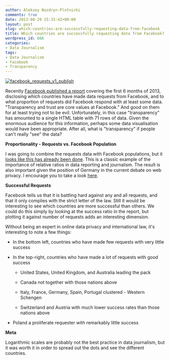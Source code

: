 ```yaml
---
author: Aleksey Nozdryn-Plotnicki
comments: true
date: 2013-08-29 15:33:42+00:00
layout: post
slug: which-countries-are-successfully-requesting-data-from-facebook
title: Which countries are successfully requesting data from Facebook?
wordpress_id: 666
categories:
- Data Journalism
tags:
- Data Journalism
- Facebook
- Transparency
---
```


[![facebook_requests_v1_publish](http://alekseynp.com/wp-content/uploads/2013/08/facebook_requests_v1_publish.png)](http://alekseynp.com/wp-content/uploads/2013/08/facebook_requests_v1_publish.png)

Recently [Facebook published a report](http://newsroom.fb.com/News/699/Global-Government-Requests-Report) covering the first 6 months of 2013, disclosing which countries have made data requests from Facebook, and to what proportion of requests did Facebook respond with at least some data. "Transparency and trust are core values at Facebook." And good on them for at least trying not to be evil. Unfortunately, in this case "transparency" has amounted to a single HTML table with 71 rows of data. Given the enormous audience for this information, perhaps some data visualisation would have been appropriate. After all, what is "transparency" if people can't really "see" the data?

**Proportionality - Requests vs. Facebook Population**

I was going to combine the requests data with Facebook populations, but it [looks like this has already been done](http://www.motherjones.com/kevin-drum/2013/08/chart-day-which-countries-snoop-facebook-users-most). This is a classic example of the importance of relative ratios in data reporting and journalism. The result is also important given the position of Germany in the current debate on web privacy. I encourage you to take a look [here](http://www.motherjones.com/kevin-drum/2013/08/chart-day-which-countries-snoop-facebook-users-most).

**Successful Requests**

Facebook tells us that it is battling hard against any and all requests, and that it only complies with the strict letter of the law. Still it would be interesting to see which countries are more successful than others. We could do this simply by looking at the success ratio in the report, but plotting it against number of requests adds an interesting dimension.

Without being an expert in online data privacy and international law, it's interesting to note a few things:



	
  * In the bottom left, countries who have made few requests with very little success

	
  * In the top-right, countries who have made a lot of requests with good success

	
    * United States, United Kingdom, and Australia leading the pack

	
    * Canada not together with those nations above

	
    * Italy, France, Germany, Spain, Portugal clustered - Western Schengen

	
    * Switzerland and Austria with much lower success rates than those nations above




	
  * Poland a proliferate requester with remarkably little success


**Meta**

Logarithmic scales are probably not the best practice in data journalism, but it was worth it in order to spread out the dots and see the different countries.


